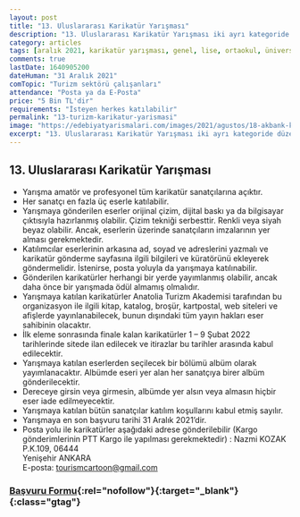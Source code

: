 ```yaml
---
layout: post
title: "13. Uluslararası Karikatür Yarışması"
description: "13. Uluslararası Karikatür Yarışması iki ayrı kategoride düzenlenmektedir."
category: articles
tags: [aralık 2021, karikatür yarışması, genel, lise, ortaokul, üniversite, ilkokul]
comments: true
lastDate: 1640905200    
dateHuman: "31 Aralık 2021"
comTopic: "Turizm sektörü çalışanları"
attendance: "Posta ya da E-Posta"
price: "5 Bin TL'dir"
requirements: "İsteyen herkes katılabilir"
permalink: "13-turizm-karikatur-yarismasi"
image: "https://edebiyatyarismalari.com/images/2021/agustos/18-akbank-kisa-film-festivali.JPG"
excerpt: "13. Uluslararası Karikatür Yarışması iki ayrı kategoride düzenlenmektedir."
---
```


## 13. Uluslararası Karikatür Yarışması
- Yarışma amatör ve profesyonel tüm karikatür sanatçılarına açıktır.
- Her sanatçı en fazla üç eserle katılabilir.
- Yarışmaya gönderilen eserler orijinal çizim, dijital baskı ya da bilgisayar çıktısıyla hazırlanmış olabilir. Çizim tekniği serbesttir. Renkli veya siyah beyaz olabilir. Ancak, eserlerin üzerinde sanatçıların imzalarının yer alması gerekmektedir.
- Katılımcılar eserlerinin arkasına ad, soyad ve adreslerini yazmalı ve karikatür gönderme sayfasına ilgili bilgileri ve küratörünü ekleyerek göndermelidir. İstenirse, posta yoluyla da yarışmaya katılınabilir.
- Gönderilen karikatürler herhangi bir yerde yayımlanmış olabilir, ancak daha önce bir yarışmada ödül almamış olmalıdır.
- Yarışmaya katılan karikatürler Anatolia Turizm Akademisi tarafından bu organizasyon ile ilgili kitap, katalog, broşür, kartpostal, web siteleri ve afişlerde yayınlanabilecek, bunun dışındaki tüm yayın hakları eser sahibinin olacaktır.
- İlk eleme sonrasında finale kalan karikatürler 1 – 9 Şubat 2022 tarihlerinde sitede ilan edilecek ve itirazlar bu tarihler arasında kabul edilecektir.
- Yarışmaya katılan eserlerden seçilecek bir bölümü albüm olarak yayımlanacaktır. Albümde eseri yer alan her sanatçıya birer albüm gönderilecektir.
- Dereceye girsin veya girmesin, albümde yer alsın veya almasın hiçbir eser iade edilmeyecektir.
- Yarışmaya katılan bütün sanatçılar katılım koşullarını kabul etmiş sayılır.
- Yarışmaya en son başvuru tarihi 31 Aralık 2021’dir.
- Posta yolu ile karikatürler aşağıdaki adrese gönderilebilir (Kargo gönderimlerinin PTT Kargo ile yapılması gerekmektedir) :
    Nazmi KOZAK  
    P.K.109, 06444  
    Yenişehir ANKARA  
    E-posta: tourismcartoon@gmail.com

### [Başvuru Formu](http://www.tourismcartoon.org/wp-content/uploads/2021/07/t%C4%B1klay%C4%B1n%C4%B1z.docx){:rel="nofollow"}{:target="_blank"}{:class="gtag"}